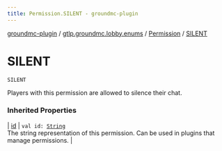 ```yaml
---
title: Permission.SILENT - groundmc-plugin
---
```


[groundmc-plugin](../../index.html) / [gtlp.groundmc.lobby.enums](../index.html) / [Permission](index.html) / [SILENT](.)

# SILENT

`SILENT`

Players with this permission are allowed to silence their chat.

### Inherited Properties

| [id](id.html) | `val id: `[`String`](https://kotlinlang.org/api/latest/jvm/stdlib/kotlin/-string/index.html)<br>The string representation of this permission. Can be used in plugins that manage permissions. |

